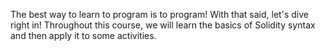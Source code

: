 The best way to learn to program is to program! With that said, let's dive right in! Throughout this course, we will learn the basics of Solidity syntax and then apply it to some activities.


